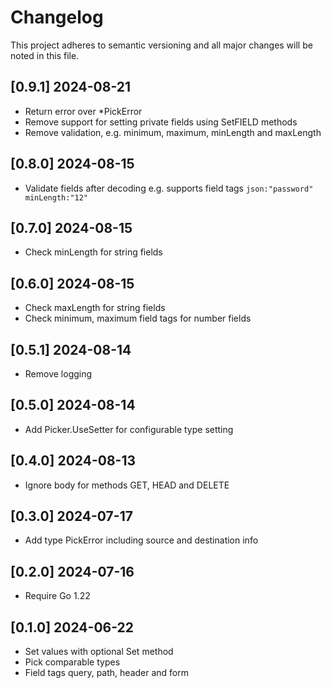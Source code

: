 # Changelog

This project adheres to semantic versioning and all major changes will
be noted in this file.

## [0.9.1] 2024-08-21

- Return error over *PickError
- Remove support for setting private fields using SetFIELD methods
- Remove validation, e.g. minimum, maximum, minLength and maxLength

## [0.8.0] 2024-08-15

- Validate fields after decoding
  e.g. supports field tags `json:"password" minLength:"12"`

## [0.7.0] 2024-08-15

- Check minLength for string fields

## [0.6.0] 2024-08-15

- Check maxLength for string fields
- Check minimum, maximum field tags for number fields

## [0.5.1] 2024-08-14

- Remove logging

## [0.5.0] 2024-08-14

- Add Picker.UseSetter for configurable type setting

## [0.4.0] 2024-08-13

- Ignore body for methods GET, HEAD and DELETE 

## [0.3.0] 2024-07-17

- Add type PickError including source and destination info

## [0.2.0] 2024-07-16

- Require Go 1.22

## [0.1.0] 2024-06-22

- Set values with optional Set method
- Pick comparable types
- Field tags query, path, header and form
